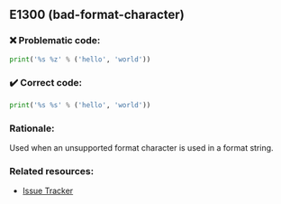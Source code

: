 ## E1300 (bad-format-character)

### :x: Problematic code:

```python
print('%s %z' % ('hello', 'world'))
```

### :heavy_check_mark: Correct code:

```python
print('%s %s' % ('hello', 'world'))
```

### Rationale:

Used when an unsupported format character is used in a format string.

### Related resources:

- [Issue Tracker](https://github.com/PyCQA/pylint/issues?q=is%3Aissue+%22bad-format-character%22+OR+%22E1300%22)
